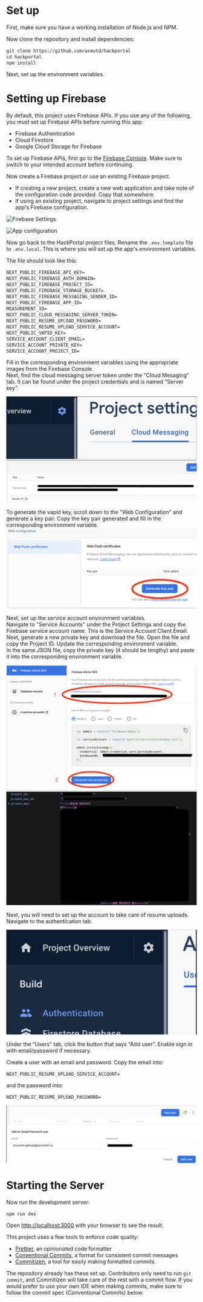 # Set up

First, make sure you have a working installation of Node.js and NPM.

Now clone the repository and install dependencies:

```
git clone https://github.com/acmutd/hackportal
cd hackportal
npm install
```
Next, set up the environment variables.


# Setting up Firebase

By default, this project uses Firebase APIs. If you use any of
the following, you must set up Firebase APIs before running this app:

- Firebase Authentication
- Cloud Firestore
- Google Cloud Storage for Firebase

To set up Firebase APIs, first go to the [Firebase Console](https://console.firebase.google.com).
Make sure to switch to your intended account before continuing.

Now create a Firebase project or use an existing Firebase project.

- If creating a new project, create a new web application and take note of the
  configuration code provided. Copy that somewhere.
- If using an existing project, navigate to project settings and find the app's
  Firebase configuration.

![Firebase Settings](./images/set-up-1.png)

![App configuration](./images/set-up-2.png)

Now go back to the HackPortal project files. Rename the `.env.template` file to
`.env.local`. This is where you will set up the app's environment variables.

The file should look like this:

```
NEXT_PUBLIC_FIREBASE_API_KEY=
NEXT_PUBLIC_FIREBASE_AUTH_DOMAIN=
NEXT_PUBLIC_FIREBASE_PROJECT_ID=
NEXT_PUBLIC_FIREBASE_STORAGE_BUCKET=
NEXT_PUBLIC_FIREBASE_MESSAGING_SENDER_ID=
NEXT_PUBLIC_FIREBASE_APP_ID=
MEASUREMENT_ID=
NEXT_PUBLIC_CLOUD_MESSAGING_SERVER_TOKEN=
NEXT_PUBLIC_RESUME_UPLOAD_PASSWORD=
NEXT_PUBLIC_RESUME_UPLOAD_SERVICE_ACCOUNT=
NEXT_PUBLIC_VAPID_KEY=
SERVICE_ACCOUNT_CLIENT_EMAIL=
SERVICE_ACCOUNT_PRIVATE_KEY=
SERVICE_ACCOUNT_PROJECT_ID=

```

Fill in the corresponding environment variables using the appropriate images from the Firebase Console.  
Next, find the cloud messaging server token under the “Cloud Mesaging” tab. It can be found under the project credentials and is named “Server key”.

![Cloud Messaging](./images/set-up-3.png)
![Server key](./images/set-up-4.png)

To generate the vapid key, scroll down to the "Web Configuration" and generate a key pair. Copy the key pair generated and fill in the corresponding environment variable.
![Vapid key](./images/set-up-7.png)

Next, set up the service account environment variables.  
Navigate to "Service Accounts" under the Project Settings and copy the Firebase service account name. This is the Service Account Client Email.  
Next, generate a new private key and download the file. Open the file and copy the Project ID. Update the corresponding environment variable.  
In the same JSON file, copy the private key (it should be lengthy) and paste it into the  corresponding environment variable.  

![Service account](./images/set-up-8.png)
![Service account details](./images/set-up-9.png)


Next, you will need to set up the account to take care of resume uploads.  
Navigate to the authentication tab.

![Auth tab](./images/set-up-5.png)

Under the “Users” tab, click the button that says “Add user”. Enable sign in with email/password if necessary. 

Create a user with an email and password. Copy the email into: 
```
NEXT_PUBLIC_RESUME_UPLOAD_SERVICE_ACCOUNT=
```
and the password into:
```
NEXT_PUBLIC_RESUME_UPLOAD_PASSWORD=
```

![Add user](./images/set-up-6.png)


# Starting the Server
Now run the development server:

```bash
npm run dev
```

Open [http://localhost:3000](http://localhost:3000) with your browser to see
the result.

This project uses a few tools to enforce code quality:

- [Prettier](https://prettier.io), an opinionated code formatter
- [Conventional Commits](https://www.conventionalcommits.org/en/v1.0.0/), a
  format for consistent commit messages
- [Commitizen](https://github.com/commitizen/cz-cli), a tool for easily making
  formatted commits.

The repository already has these set up. Contributors only need to run
`git commit`, and Commitizen will take care of the rest with a commit flow. If
you would prefer to use your own IDE when making commits, make sure to follow
the commit spec (Conventional Commits) below.
